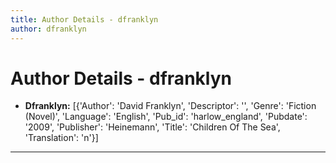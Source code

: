 ```yaml
---
title: Author Details - dfranklyn
author: dfranklyn
---
```


# Author Details - dfranklyn

<ul>
    <li><strong>Dfranklyn:</strong> [{'Author': 'David Franklyn', 'Descriptor': '', 'Genre': 'Fiction (Novel)', 'Language': 'English', 'Pub_id': 'harlow_england', 'Pubdate': '2009', 'Publisher': 'Heinemann', 'Title': 'Children Of The Sea', 'Translation': 'n'}]</li>
</ul>
<hr>